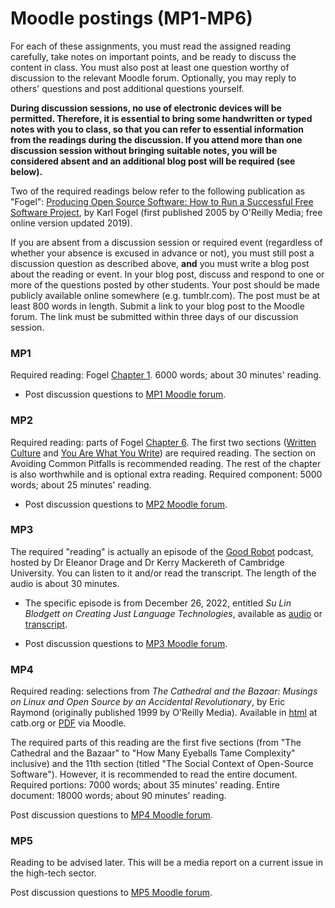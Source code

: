 # Moodle postings (MP1-MP6)

For each of these assignments, you must read the assigned reading
carefully, take notes on important points, and be ready to discuss the
content in class. You must also post at least one question worthy of
discussion to the relevant Moodle forum. Optionally, you may reply to
others' questions and post additional questions yourself.

**During discussion sessions, no use of electronic devices will be
permitted. Therefore, it is essential to bring some handwritten or
typed notes with you to class, so that you can refer to essential
information from the readings during the discussion. If you attend
more than one discussion session without bringing suitable notes, you
will be considered absent and an additional blog post will be required
(see below).**

Two of the required readings below refer to the following publication
as "Fogel": [Producing Open Source Software: How to Run a Successful
Free Software Project](https://producingoss.com/), by Karl Fogel
(first published 2005 by O'Reilly Media; free online version updated
2019).

If you are absent from a discussion session or required event
(regardless of whether your absence is excused in advance or not), you
must still post a discussion question as described above, **and** you
must write a blog post about the reading or event. In your blog post,
discuss and respond to one or more of the questions posted by other
students. Your post should be made publicly available online somewhere
(e.g. tumblr.com). The post must be at least 800 words in
length. Submit a link to your blog post to the Moodle forum. The link
must be submitted within three days of our discussion session.

### MP1

Required reading: Fogel [Chapter
1](https://producingoss.com/en/introduction.html). 6000 words; about
30 minutes' reading.

* Post discussion questions to [MP1 Moodle
forum](https://lms.dickinson.edu/mod/forum/view.php?id=1167426).




### MP2

Required reading: parts of Fogel [Chapter
6](https://producingoss.com/en/communications.html). The first two
sections ([Written
Culture](https://producingoss.com/en/communications.html#written-culture)
and [You Are What You
Write](https://producingoss.com/en/you-are-what-you-write.html)) are
required reading. The section on Avoiding Common Pitfalls is
recommended reading. The rest of the chapter is also worthwhile and is
optional extra reading.  Required component: 5000 words; about 25
minutes' reading.

* Post discussion questions to [MP2 Moodle forum](https://lms.dickinson.edu/mod/forum/view.php?id=1167427).


### MP3

The required "reading" is actually an episode of the [Good
  Robot](https://www.thegoodrobot.co.uk/) podcast, hosted by Dr
  Eleanor Drage and Dr Kerry Mackereth of Cambridge University. You
  can listen to it and/or read the transcript. The length of the audio
  is about 30 minutes.
* The specific episode is from December 26, 2022, entitled *Su Lin Blodgett on Creating Just Language Technologies*, available as [audio](https://www.thegoodrobot.co.uk/podcast/episode/7d477821/su-lin-blodgett-on-creating-just-language-technologies) or [transcript](https://www.thegoodrobot.co.uk/post/su-lin-blodgett-on-creating-just-language-technologies).


<!-- * [The Problem With Diversity in Computing](https://www.theatlantic.com/technology/archive/2019/06/tech-computers-are-bigger-problem-diversity/592456), by Ian Bogost. Technology column of _The Atlantic_ magazine, June 25, 2019.  -->
<!-- * Also available as [PDF](https://lms.dickinson.edu/mod/resource/view.php?id=1069155) on Moodle. 1500 words; about 10 minutes' reading.  -->

* Post discussion questions to [MP3 Moodle forum](https://lms.dickinson.edu/mod/forum/view.php?id=1167428).


### MP4

Required reading: selections from _The Cathedral and the Bazaar: Musings on Linux and Open Source by an Accidental Revolutionary_, by Eric Raymond (originally published 1999 by O'Reilly Media). Available in [html](http://www.catb.org/~esr/writings/cathedral-bazaar/cathedral-bazaar/) at catb.org or [PDF](https://lms.dickinson.edu/mod/resource/view.php?id=1167421) via Moodle. 

The required parts of this reading are the first five sections (from
"The Cathedral and the Bazaar" to "How Many Eyeballs Tame Complexity"
inclusive) and the 11th section (titled "The Social Context of
Open-Source Software"). However, it is recommended to read the entire
document. Required portions: 7000 words; about 35 minutes' reading. Entire document: 18000 words; about 90 minutes' reading.

Post discussion questions to [MP4 Moodle forum](https://lms.dickinson.edu/mod/forum/view.php?id=1167429).


### MP5

Reading to be advised later. This will be a media report on a current
issue in the high-tech sector.

<!-- Required reading: New York Times article about the EU's Digital -->
<!-- Markets Act. Available directly from the [New York Times website](https://www.nytimes.com/2022/03/24/technology/eu-regulation-apple-meta-google.html) or on -->
<!-- [Moodle as a Word document](https://lms.dickinson.edu/mod/resource/view.php?id=1097377). Full citation:  -->
<!-- * E.U. Takes Aim at Big Tech's Power With Landmark Digital Act. Adam Satariano. New York Times, March 24, 2022. -->

Post discussion questions to [MP5 Moodle forum](https://lms.dickinson.edu/mod/forum/view.php?id=1167430).
